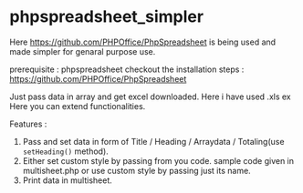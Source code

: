 # phpspreadsheet_simpler

Here https://github.com/PHPOffice/PhpSpreadsheet is being used and made simpler for genaral purpose use.

prerequisite : phpspreadsheet
checkout the installation steps : https://github.com/PHPOffice/PhpSpreadsheet

Just pass data in array and get excel downloaded. Here i have used .xls ex
Here you can extend functionalities.

Features : 
1. Pass and set data in form of Title / Heading / Arraydata / Totaling(use `setHeading()` method).
2. Either set custom style by passing from you code. sample code given in multisheet.php or use custom style by passing just its name.
3. Print data in multisheet.

